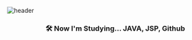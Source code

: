 ![header](https://capsule-render.vercel.app/api?type=waving&&color=0:43cea2,100:185a9d&fontColor=ffffff&height=200&fontAlign=80&fontAlignY=35&text=hectick%20!&desc=This%20is%20me,%20Chaeyeon%20Sung&descAlign=77&descAlignY=50)

<h3 align="center"><b>🛠 Now I'm Studying... JAVA, JSP, Github</b></h3>

<!--
**hectick/hectick** is a ✨ _special_ ✨ repository because its `README.md` (this file) appears on your GitHub profile.

Here are some ideas to get you started:

- 🔭 I’m currently working on ...
- 🌱 I’m currently learning ...
- 👯 I’m looking to collaborate on ...
- 🤔 I’m looking for help with ...
- 💬 Ask me about ...
- 📫 How to reach me: ...
- 😄 Pronouns: ...
- ⚡ Fun fact: ...
-->
